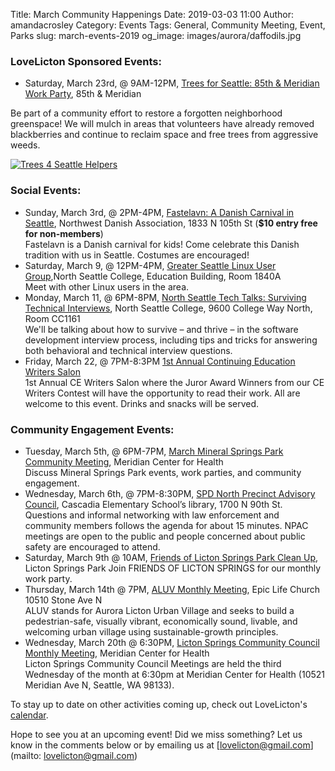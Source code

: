 Title: March Community Happenings
Date: 2019-03-03 11:00
Author: amandacrosley
Category: Events
Tags: General, Community Meeting, Event, Parks
slug: march-events-2019
og_image: images/aurora/daffodils.jpg

### LoveLicton Sponsored Events:
* Saturday, March 23rd, @ 9AM-12PM, [Trees for Seattle: 85th & Meridian Work Party](https://www.surveymonkey.com/r/talictonsprings), 85th & Meridian

Be part of a community effort to restore a forgotten neighborhood greenspace! We will mulch in areas that volunteers have already removed blackberries and continue to reclaim space and free trees from aggressive weeds.

[![Trees 4 Seattle Helpers](/images/trees_for_seattle_helpers.jpg)](/images/trees_for_seattle_helpers.jpg)


### Social Events:

*    Sunday, March 3rd, @ 2PM-4PM, [Fastelavn: A Danish Carnival in Seattle](https://www.facebook.com/events/299419464100244/), Northwest Danish Association, 1833 N 105th St (**$10 entry free for non-members**)<br />
Fastelavn is a Danish carnival for kids! Come celebrate this Danish tradition with us in Seattle. Costumes are encouraged!
*    Saturday, March 9, @ 12PM-4PM, [Greater Seattle Linux User Group](https://gslug.org/2019/02/23/general-meeting-on-march-9.html),North Seattle College, Education Building, Room 1840A<br /> Meet with other Linux users in the area.
*    Monday, March 11, @ 6PM-8PM, [North Seattle Tech Talks: Surviving Technical Interviews](https://www.meetup.com/North-Seattle-Tech-Talks/events/258472973/), North Seattle College, 9600 College Way North, Room CC1161<br />
We'll be talking about how to survive – and thrive – in the software development interview process, including tips and tricks for answering both behavioral and technical interview questions.
*    Friday, March 22, @ 7PM-8:3PM [1st Annual Continuing Education Writers Salon](https://www.facebook.com/events/423875805023784/)<br />
1st Annual CE Writers Salon where the Juror Award Winners from our CE Writers Contest will have the opportunity to read their work. All are welcome to this event. Drinks and snacks will be served.

### Community Engagement Events:
*   Tuesday, March 5th, @ 6PM-7PM, [March Mineral Springs Park Community Meeting](https://www.facebook.com/events/2328865027388792/), Meridian Center for Health<br />
Discuss Mineral Springs Park events, work parties, and community engagement.
*   Wednesday, March 6th, @ 7PM-8:30PM, [SPD North Precinct Advisory Council](http://seattlenpac.blogspot.com/), Cascadia Elementary School’s library, 1700 N 90th St.<br />
Questions and informal networking with law enforcement and community members follows the agenda for about 15 minutes. NPAC meetings are open to the public and people concerned about public safety are encouraged to attend.
*   Saturday, March 9th @ 10AM, [Friends of Licton Springs Park Clean Up](https://lictonsprings.org/work_party.pdf),<br />
Licton Springs Park
Join FRIENDS OF LICTON SPRINGS for our monthly work party.
*   Thursday, March 14th @ 7PM, [ALUV Monthly Meeting](https://www.facebook.com/events/2165042220255553/), Epic Life Church 10510 Stone Ave N<br />
ALUV stands for Aurora Licton Urban Village and seeks to build a pedestrian-safe, visually vibrant, economically sound, livable, and welcoming urban village using sustainable-growth principles.
*   Wednesday, March 20th @ 6:30PM, [Licton Springs Community Council Monthly Meeting](https://lictonsprings.org/), Meridian Center for Health<br />
Licton Springs Community Council Meetings are held the third Wednesday of the month at 6:30pm at Meridian Center for Health (10521 Meridian Ave N, Seattle, WA 98133).

To stay up to date on other activities coming up, check out LoveLicton's [calendar](https://lovelicton.com/pages/community-calendar.html).

Hope to see you at an upcoming event!
Did we miss something? Let us know in the comments below or by emailing us at [lovelicton@gmail.com](mailto: lovelicton@gmail.com)
